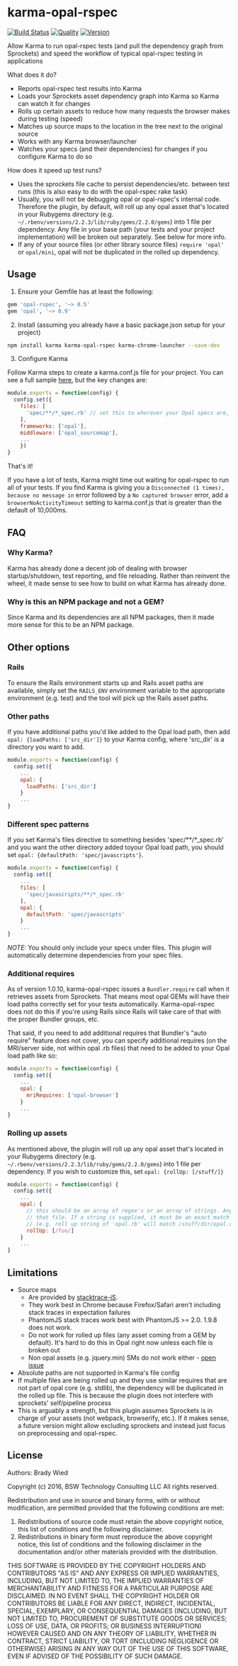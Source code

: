 # karma-opal-rspec

[![Build Status](http://img.shields.io/travis/wied03/karma-opal-rspec/master.svg?style=flat)](http://travis-ci.org/wied03/karma-opal-rspec)
[![Quality](http://img.shields.io/codeclimate/github/wied03/karma-opal-rspec.svg?style=flat-square)](https://codeclimate.com/github/wied03/karma-opal-rspec)
[![Version](https://img.shields.io/npm/v/karma-opal-rspec.svg?style=flat-square)](https://www.npmjs.com/package/karma-opal-rspec)

Allow Karma to run opal-rspec tests (and pull the dependency graph from Sprockets) and speed the workflow of typical opal-rspec testing in applications

What does it do?
- Reports opal-rspec test results into Karma
- Loads your Sprockets asset dependency graph into Karma so Karma can watch it for changes
- Rolls up certain assets to reduce how many requests the browser makes during testing (speed)
- Matches up source maps to the location in the tree next to the original source
- Works with any Karma browser/launcher
- Watches your specs (and their dependencies) for changes if you configure Karma to do so

How does it speed up test runs?
- Uses the sprockets file cache to persist dependencies/etc. between test runs (this is also easy to do with the opal-rspec rake task)
- Usually, you will not be debugging opal or opal-rspec's internal code. Therefore the plugin, by default, will roll up any opal asset that's located in your Rubygems directory (e.g.` ~/.rbenv/versions/2.2.3/lib/ruby/gems/2.2.0/gems`) into 1 file per dependency. Any file in your base path (your tests and your project implementation) will be broken out separately. See below for more info.
- If any of your source files (or other library source files) `require 'opal'` or `opal/mini`, opal will not be duplicated in the rolled up dependency.

## Usage

1) Ensure your Gemfile has at least the following:
```ruby
gem 'opal-rspec', '~> 0.5'
gem 'opal', '~> 0.9'
```

2) Install (assuming you already have a basic package.json setup for your project)
```bash
npm install karma karma-opal-rspec karma-chrome-launcher --save-dev
```

3) Configure Karma

Follow Karma steps to create a karma.conf.js file for your project. You can see a full sample [here](https://github.com/wied03/karma-opal-rspec/blob/master/spec/integration/karma_configs/singlePattern.js), but the key changes are:

```js
module.exports = function(config) {
  config.set({
    files: [
      'spec/**/*_spec.rb' // set this to wherever your Opal specs are, only include a spec pattern here
    ],
    frameworks: ['opal'],
    middleware: ['opal_sourcemap'],
    ...
    })
}
```

That's it! 

If you have a lot of tests, Karma might time out waiting for opal-rspec to run all of your tests. If you find Karma is giving you a `Disconnected (1 times), because no message in` error followed by a `No captured browser` error, add a `browserNoActivityTimeout` setting to karma.conf.js that is greater than the default of 10,000ms.

## FAQ

### Why Karma?
Karma has already done a decent job of dealing with browser startup/shutdown, test reporting, and file reloading. Rather than reinvent the wheel, it made sense to see how to build on what Karma has already done.

### Why is this an NPM package and not a GEM?
Since Karma and its dependencies are all NPM packages, then it made more sense for this to be an NPM package.

## Other options

### Rails
To ensure the Rails environment starts up and Rails asset paths are available, simply set the `RAILS_ENV` environment variable to the appropriate environment (e.g. test) and the tool will pick up the Rails asset paths.

### Other paths
If you have additional paths you'd like added to the Opal load path, then add `opal: {loadPaths: ['src_dir']}` to your Karma config, where 'src_dir' is a directory you want to add.

```js
module.exports = function(config) {
  config.set({
    ...
    opal: {
      loadPaths: ['src_dir']
    }
    ...
}
```

### Different spec patterns
If you set Karma's files directive to something besides 'spec/**/*_spec.rb' and you want the other directory added toyour Opal load path, you should set `opal: {defaultPath: 'spec/javascripts'}`.

```js
module.exports = function(config) {
  config.set({
    ...
    files: [
      'spec/javascripts/**/*_spec.rb'
    ],
    opal: {
      defaultPath: 'spec/javascripts'
    }
    ...
}
```

*NOTE:* You should only include your specs under files. This plugin will automatically determine dependencies from
your spec files.

### Additional requires

As of version 1.0.10, karma-opal-rspec issues a `Bundler.require` call when it retrieves assets from Sprockets. That means most opal GEMs will have their load paths correctly set for your tests automatically. Karma-opal-rspec does not do this if you're using Rails since Rails will take care of that with the proper Bundler groups, etc.

That said, if you need to add additional requires that Bundler's "auto require" feature does not cover, you can specify additional requires (on the MRI/server side, not within opal .rb files) that need to be added to your Opal load path like so:

```js
module.exports = function(config) {
  config.set({
    ...
    opal: {
      mriRequires: ['opal-browser']
    }
    ...
}
```

### Rolling up assets
As mentioned above, the plugin will roll up any opal asset that's located in your Rubygems directory (e.g.` ~/.rbenv/versions/2.2.3/lib/ruby/gems/2.2.0/gems`) into 1 file per dependency. If you wish to customize this, set `opal: {rollUp: [/stuff/]}`

```js
module.exports = function(config) {
  config.set({
    ...
    opal: {
      // this should be an array of regex's or an array of strings. Any match on the Regex will roll up
      // that file. If a string is supplied, it must be an exact match for the base asset name 
      // (e.g. roll up string of 'opal.rb' will match /stuff/dir/opal.rb)
      rollUp: [/foo/]
    }
    ...
}
```

## Limitations
- Source maps
  - Are provided by [stacktrace-jS](https://www.stacktracejs.com/#!).
  - They work best in Chrome because Firefox/Safari aren't including stack traces in expectation failures
  - PhantomJS stack traces work best with PhantomJS >= 2.0. 1.9.8 does not work.
  - Do not work for rolled up files (any asset coming from a GEM by default). It's hard to do this in Opal right now unless each file is broken out
  - Non opal assets (e.g. jquery.min) SMs do not work either - [open issue](https://github.com/wied03/karma-opal-rspec/issues/14)
- Absolute paths are not supported in Karma's file config
- If multiple files are being rolled up and they use similar requires that are not part of opal core (e.g. stdlib), the dependency will be duplicated in the rolled up file. This is because the plugin does not interfere with sprockets' self/pipeline process
- This is arguably a strength, but this plugin assumes Sprockets is in charge of your assets (not webpack, browserify, etc.). If it makes sense, a future version might allow excluding sprockets and instead just focus on preprocessing and opal-rspec.

## License

Authors: Brady Wied

Copyright (c) 2016, BSW Technology Consulting LLC
All rights reserved.

Redistribution and use in source and binary forms, with or without modification, are permitted provided that the following conditions are met:

1. Redistributions of source code must retain the above copyright notice, this list of conditions and the following disclaimer.
2. Redistributions in binary form must reproduce the above copyright notice, this list of conditions and the following disclaimer in the documentation and/or other materials provided with the distribution.

THIS SOFTWARE IS PROVIDED BY THE COPYRIGHT HOLDERS AND CONTRIBUTORS "AS IS" AND ANY EXPRESS OR IMPLIED WARRANTIES, INCLUDING, BUT NOT LIMITED TO, THE IMPLIED WARRANTIES OF MERCHANTABILITY AND FITNESS FOR A PARTICULAR PURPOSE ARE DISCLAIMED. IN NO EVENT SHALL THE COPYRIGHT HOLDER OR CONTRIBUTORS BE LIABLE FOR ANY DIRECT, INDIRECT, INCIDENTAL, SPECIAL, EXEMPLARY, OR CONSEQUENTIAL DAMAGES (INCLUDING, BUT NOT LIMITED TO, PROCUREMENT OF SUBSTITUTE GOODS OR SERVICES; LOSS OF USE, DATA, OR PROFITS; OR BUSINESS INTERRUPTION) HOWEVER CAUSED AND ON ANY THEORY OF LIABILITY, WHETHER IN CONTRACT, STRICT LIABILITY, OR TORT (INCLUDING NEGLIGENCE OR OTHERWISE) ARISING IN ANY WAY OUT OF THE USE OF THIS SOFTWARE, EVEN IF ADVISED OF THE POSSIBILITY OF SUCH DAMAGE.
